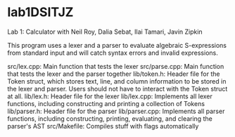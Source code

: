 # lab1DSITJZ
Lab 1: Calculator with Neil Roy, Dalia Sebat, Ilai Tamari, Javin Zipkin

This program uses a lexer and a parser to evaluate algebraic S-expressions from standard input and will catch
syntax errors and invalid expressions.

src/lex.cpp: Main function that tests the lexer
src/parse.cpp: Main function that tests the lexer and the parser together
lib/token.h: Header file for the Token struct, which stores text, line, and column information to be stored in the lexer and parser.
Users should not have to interact with the Token struct at all.
lib/lex.h: Header file for the lexer
lib/lex.cpp: Implements all lexer functions, including constructing and printing a collection of Tokens
lib/parser.h: Header file for the parser
lib/parser.cpp: Implements all parser functions, including constructing, printing, evaluating, and clearing the parser's AST
src/Makefile: Compiles stuff with flags automatically
